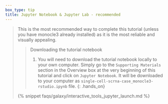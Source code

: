 ```yaml
---
box_type: tip
title: Jupyter Notebook & Jupyter Lab - recommended
---
```

>
> This is the most recommended way to complete this tutorial (unless you have monocle3 already installed) as it is the most reliable and visually appealing. 
>
> > <hands-on-title>Downloading the tutorial notebook</hands-on-title>
> > 1. You will need to download the tutorial notebook locally to your own computer. Simply go to the `Supporting Materials` section in the Overview box at the very beginning of this tutorial and click on `Jupyter Notebook`. It will be downloaded to your computer as `single-cell-scrna-case_monocle3-rstudio.ipynb` file. 
> {: .hands_on}
>
> {% snippet faqs/galaxy/interactive_tools_jupyter_launch.md %}
